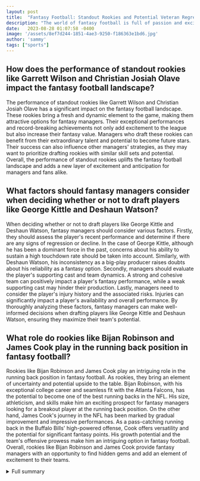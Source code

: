 ```yaml
---
layout: post
title:  "Fantasy Football: Standout Rookies and Potential Veteran Regression"
description: "The world of fantasy football is full of passion and excitement, but it's crucial to balance emotions with facts. In this article, we explore the standout rookies who are making waves in the league and the veterans who may experience regression in the upcoming season."
date:   2023-08-28 01:07:58 -0400
image: '/assets/8ef7d244-1851-4ae3-9250-f186363e1bd6.jpg'
author: 'sammy'
tags: ["sports"]
---
```


## How does the performance of standout rookies like Garrett Wilson and Christian Josiah Olave impact the fantasy football landscape?
The performance of standout rookies like Garrett Wilson and Christian Josiah Olave has a significant impact on the fantasy football landscape. These rookies bring a fresh and dynamic element to the game, making them attractive options for fantasy managers. Their exceptional performances and record-breaking achievements not only add excitement to the league but also increase their fantasy value. Managers who draft these rookies can benefit from their extraordinary talent and potential to become future stars. Their success can also influence other managers' strategies, as they may want to prioritize drafting rookies with similar skill sets and potential. Overall, the performance of standout rookies uplifts the fantasy football landscape and adds a new layer of excitement and anticipation for managers and fans alike.

## What factors should fantasy managers consider when deciding whether or not to draft players like George Kittle and Deshaun Watson?
When deciding whether or not to draft players like George Kittle and Deshaun Watson, fantasy managers should consider various factors. Firstly, they should assess the player's recent performance and determine if there are any signs of regression or decline. In the case of George Kittle, although he has been a dominant force in the past, concerns about his ability to sustain a high touchdown rate should be taken into account. Similarly, with Deshaun Watson, his inconsistency as a big-play producer raises doubts about his reliability as a fantasy option. Secondly, managers should evaluate the player's supporting cast and team dynamics. A strong and cohesive team can positively impact a player's fantasy performance, while a weak supporting cast may hinder their production. Lastly, managers need to consider the player's injury history and the associated risks. Injuries can significantly impact a player's availability and overall performance. By thoroughly analyzing these factors, fantasy managers can make well-informed decisions when drafting players like George Kittle and Deshaun Watson, ensuring they maximize their team's potential.

## What role do rookies like Bijan Robinson and James Cook play in the running back position in fantasy football?
Rookies like Bijan Robinson and James Cook play an intriguing role in the running back position in fantasy football. As rookies, they bring an element of uncertainty and potential upside to the table. Bijan Robinson, with his exceptional college career and seamless fit with the Atlanta Falcons, has the potential to become one of the best running backs in the NFL. His size, athleticism, and skills make him an exciting prospect for fantasy managers looking for a breakout player at the running back position. On the other hand, James Cook's journey in the NFL has been marked by gradual improvement and impressive performances. As a pass-catching running back in the Buffalo Bills' high-powered offense, Cook offers versatility and the potential for significant fantasy points. His growth potential and the team's offensive prowess make him an intriguing option in fantasy football. Overall, rookies like Bijan Robinson and James Cook provide fantasy managers with an opportunity to find hidden gems and add an element of excitement to their teams.


<details>
        <summary>Full summary</summary>
<p>The fantasy football community is always buzzing with excitement and anticipation. It's a world where avid fans become team managers, using their knowledge and instincts to build the ultimate team. However, in the midst of this passion, it's essential for managers to maintain a level-headed approach and make decisions based on facts rather than emotions.</p>
<p>There are several players who have caught the attention of fantasy football enthusiasts this season. Among them are standout rookies who have burst onto the scene with their impressive performances and record-breaking achievements.</p>
<p>One such rookie is Garrett Wilson, the New York Jets' star wide receiver. Wilson has been nothing short of phenomenal, shattering records and showcasing his exceptional chemistry with quarterback Zach Wilson. Already surpassing notable rookie records, Wilson's remarkable talent and connection with his quarterback make him a force to be reckoned with.</p>
<p>Another rookie who has dazzled fans is Christian Josiah Olave of the New Orleans Saints. Known for his incredible speed and athleticism, Olave has proven to be a dangerous threat in the passing game. His success in college has seamlessly transitioned into the professional league, making him a dynamic player to watch.</p>
<p>While rookies have been commanding attention, some veterans may be facing potential regression in the upcoming season. One such player is George Kittle, the talented tight end for the San Francisco 49ers. While Kittle has been a dominant force in past seasons, concerns surround his ability to sustain his high touchdown rate. Fantasy managers should approach Kittle with caution and adjust their expectations accordingly.</p>
<p>Deshaun Watson, the Cleveland Browns' quarterback, is another veteran player who may experience regression. Despite his stellar performances, Watson's inconsistency as a big-play producer raises doubts about the consistency of his performances. Fantasy managers should carefully consider the risks associated with Watson and make well-informed decisions when drafting him.</p>
<p>Shifting our focus to the running back position, there are two rookies who have the potential to make a significant impact. Bijan Robinson of the Atlanta Falcons has impressed with his exceptional college career and seamless fit with the team. With his size, athleticism, and skills, Robinson could become one of the best running backs in the NFL.</p>
<p>James Cook, a player for the Buffalo Bills, initially faced some challenges in his NFL journey. However, he has gradually started to impress with his performances on the field. As a pass-catching running back, Cook's growth potential and the Bills' high-powered offense make him an exciting fantasy option.</p>
<p>In conclusion, the world of fantasy football is filled with passion and excitement, but it's crucial for managers to balance their emotions with facts. By analyzing the performance and potential of standout rookies and considering the potential regression of veterans, managers can make informed decisions and build winning teams. Remember to adjust your strategies based on player performance and get ready for an exhilarating upcoming season.</p>
</details>